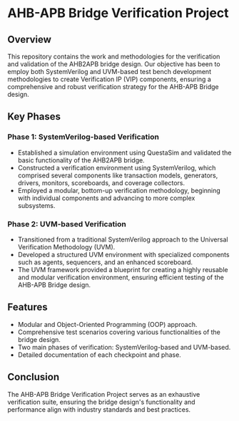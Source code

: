 # AHB-APB Bridge Verification Project

## Overview
This repository contains the work and methodologies for the verification and validation of the AHB2APB bridge design. Our objective has been to employ both SystemVerilog and UVM-based test bench development methodologies to create Verification IP (VIP) components, ensuring a comprehensive and robust verification strategy for the AHB-APB Bridge design.

## Key Phases

### Phase 1: SystemVerilog-based Verification
- Established a simulation environment using QuestaSim and validated the basic functionality of the AHB2APB bridge.
- Constructed a verification environment using SystemVerilog, which comprised several components like transaction models, generators, drivers, monitors, scoreboards, and coverage collectors.
- Employed a modular, bottom-up verification methodology, beginning with individual components and advancing to more complex subsystems.

### Phase 2: UVM-based Verification
- Transitioned from a traditional SystemVerilog approach to the Universal Verification Methodology (UVM).
- Developed a structured UVM environment with specialized components such as agents, sequencers, and an enhanced scoreboard.
- The UVM framework provided a blueprint for creating a highly reusable and modular verification environment, ensuring efficient testing of the AHB-APB Bridge design.

## Features
- Modular and Object-Oriented Programming (OOP) approach.
- Comprehensive test scenarios covering various functionalities of the bridge design.
- Two main phases of verification: SystemVerilog-based and UVM-based.
- Detailed documentation of each checkpoint and phase.

## Conclusion
The AHB-APB Bridge Verification Project serves as an exhaustive verification suite, ensuring the bridge design's functionality and performance align with industry standards and best practices.
